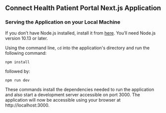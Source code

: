 ## Connect Health Patient Portal Next.js Application

###  Serving the Application on your Local Machine

If you don’t have Node.js installed, install it from [here](https://nodejs.org/en/). You’ll need Node.js version 10.13 or later.

Using the command line, `cd` into the application's directory and run the following command:

    npm install

followed by:

    npm run dev

These commands install the dependencies needed to run the application and also  start a development server accessible on port 3000. The application will now be accessible using your browser at http://localhost:3000.